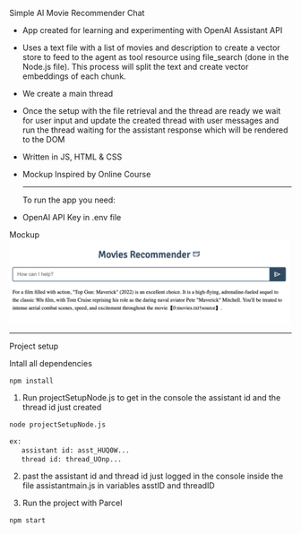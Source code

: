 Simple AI Movie Recommender Chat

- App created for learning and experimenting with OpenAI Assistant API
- Uses a text file with a list of movies and description to create a vector store to feed to the agent as tool resource using file_search (done in the Node.js file). This process will split the text and create vector embeddings of each chunk.
- We create a main thread
- Once the setup with the file retrieval and the thread are ready we wait for user input and update the created thread with user messages and run the thread waiting for the assistant response which will be rendered to the DOM
- Written in JS, HTML & CSS
- Mockup Inspired by Online Course

  ***

  To run the app you need:

- OpenAI API Key in .env file

Mockup
![Project mockup](images/app_mockup.png)

---

Project setup

Intall all dependencies

```
npm install
```

1. Run projectSetupNode.js to get in the console the assistant id and the thread id just created

```
node projectSetupNode.js
```

```
ex:
   assistant id: asst_HUQ0W...
   thread id: thread_UOnp...
```

2. past the assistant id and thread id just logged in the console inside the file assistantmain.js in variables asstID and threadID

3. Run the project with Parcel

```
npm start
```
